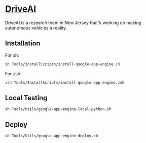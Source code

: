 [DriveAI](http://driveai.org)
=======

DriveAI is a research team in New Jersey that's working on making autonomous vehicles a reality.

Installation
------------
For sh: 
```sh
sh Tools/InstallScripts/install-google-app-engine.sh
```

For zsh 
```zsh
zsh Tools/InstallScripts/install-google-app-engine.zsh
```

Local Testing
--------------

```sh
sh Tools/Utils/google-app-engine-local-python.sh
```

Deploy
------

```sh
sh Tools/Utils/google-app-engine-deploy.sh
```
